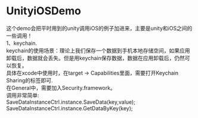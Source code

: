 # UnityiOSDemo
这个demo会把平时用到的unity调用iOS的例子加进来，主要是unity和iOS之间的一些调用！    
1、keychain.   
  keychain的使用场景：理论上我们保存一个数据到手机本地存储空间，如果应用卸载后，数据就会丢失。但是用keychain保存数据，数据在应用卸载后，仍然可以恢复。    
  具体在xcode中使用时，在target -> Capabilities里面，需要打开Keychain Sharing的标签即可.   
  在General中，需要加入Security.framework。   
  调用非常简单:  
    SaveDataInstanceCtrl.instance.SaveData(key,value);    
    SaveDataInstanceCtrl.instance.GetDataByKey(key);    
